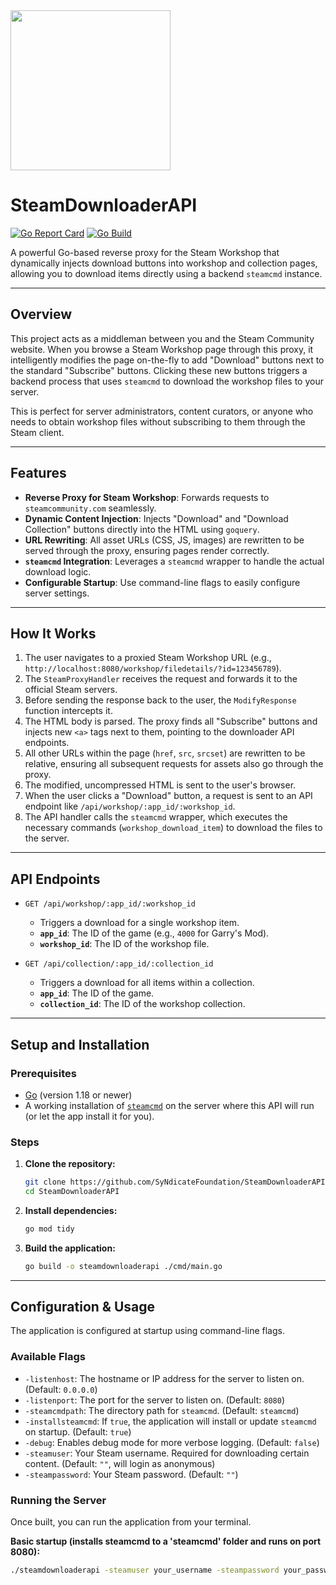 <img src="https://i.imgur.com/lOKTpDK.png" align="center" width="256">

# SteamDownloaderAPI

[![Go Report Card](https://goreportcard.com/badge/github.com/SyNdicateFoundation/SteamDownloaderAPI)](https://goreportcard.com/report/github.com/SyNdicateFoundation/SteamDownloaderAPI)
[![Go Build](https://github.com/SyNdicateFoundation/SteamDownloaderAPI/actions/workflows/go-build.yml/badge.svg)](https://github.com/SyNdicateFoundation/SteamDownloaderAPI/actions/workflows/go-build.yml)

A powerful Go-based reverse proxy for the Steam Workshop that dynamically injects download buttons into workshop and collection pages, allowing you to download items directly using a backend `steamcmd` instance.

***

## Overview

This project acts as a middleman between you and the Steam Community website. When you browse a Steam Workshop page through this proxy, it intelligently modifies the page on-the-fly to add "Download" buttons next to the standard "Subscribe" buttons. Clicking these new buttons triggers a backend process that uses `steamcmd` to download the workshop files to your server.

This is perfect for server administrators, content curators, or anyone who needs to obtain workshop files without subscribing to them through the Steam client.

***

## Features

-   **Reverse Proxy for Steam Workshop**: Forwards requests to `steamcommunity.com` seamlessly.
-   **Dynamic Content Injection**: Injects "Download" and "Download Collection" buttons directly into the HTML using `goquery`.
-   **URL Rewriting**: All asset URLs (CSS, JS, images) are rewritten to be served through the proxy, ensuring pages render correctly.
-   **`steamcmd` Integration**: Leverages a `steamcmd` wrapper to handle the actual download logic.
-   **Configurable Startup**: Use command-line flags to easily configure server settings.

***

## How It Works

1.  The user navigates to a proxied Steam Workshop URL (e.g., `http://localhost:8080/workshop/filedetails/?id=123456789`).
2.  The `SteamProxyHandler` receives the request and forwards it to the official Steam servers.
3.  Before sending the response back to the user, the `ModifyResponse` function intercepts it.
4.  The HTML body is parsed. The proxy finds all "Subscribe" buttons and injects new `<a>` tags next to them, pointing to the downloader API endpoints.
5.  All other URLs within the page (`href`, `src`, `srcset`) are rewritten to be relative, ensuring all subsequent requests for assets also go through the proxy.
6.  The modified, uncompressed HTML is sent to the user's browser.
7.  When the user clicks a "Download" button, a request is sent to an API endpoint like `/api/workshop/:app_id/:workshop_id`.
8.  The API handler calls the `steamcmd` wrapper, which executes the necessary commands (`workshop_download_item`) to download the files to the server.

***

## API Endpoints

-   `GET /api/workshop/:app_id/:workshop_id`
    -   Triggers a download for a single workshop item.
    -   **`app_id`**: The ID of the game (e.g., `4000` for Garry's Mod).
    -   **`workshop_id`**: The ID of the workshop file.

-   `GET /api/collection/:app_id/:collection_id`
    -   Triggers a download for all items within a collection.
    -   **`app_id`**: The ID of the game.
    -   **`collection_id`**: The ID of the workshop collection.

***

## Setup and Installation

### Prerequisites

-   [Go](https://golang.org/doc/install) (version 1.18 or newer)
-   A working installation of [`steamcmd`](https://developer.valvesoftware.com/wiki/SteamCMD) on the server where this API will run (or let the app install it for you).

### Steps

1.  **Clone the repository:**
    ```sh
    git clone https://github.com/SyNdicateFoundation/SteamDownloaderAPI.git
    cd SteamDownloaderAPI
    ```

2.  **Install dependencies:**
    ```sh
    go mod tidy
    ```

3.  **Build the application:**
    ```sh
    go build -o steamdownloaderapi ./cmd/main.go
    ```

***

## Configuration & Usage

The application is configured at startup using command-line flags.

### Available Flags

-   `-listenhost`: The hostname or IP address for the server to listen on. (Default: `0.0.0.0`)
-   `-listenport`: The port for the server to listen on. (Default: `8080`)
-   `-steamcmdpath`: The directory path for `steamcmd`. (Default: `steamcmd`)
-   `-installsteamcmd`: If `true`, the application will install or update `steamcmd` on startup. (Default: `true`)
-   `-debug`: Enables debug mode for more verbose logging. (Default: `false`)
-   `-steamuser`: Your Steam username. Required for downloading certain content. (Default: `""`, will login as anonymous)
-   `-steampassword`: Your Steam password. (Default: `""`)

### Running the Server

Once built, you can run the application from your terminal.

**Basic startup (installs steamcmd to a 'steamcmd' folder and runs on port 8080):**
```sh
./steamdownloaderapi -steamuser your_username -steampassword your_password